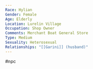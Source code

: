 ```yaml
---
Race: Hylian
Gender: Female
Age: Elderly
Location: Lurelin Village
Occupation: Shop Owner
Comments: Merchant Boat General Store
Type: Medium
Sexuality: Heterosexual
Relationships: "[[Garini]] (husband)"
---
```

 #npc 

